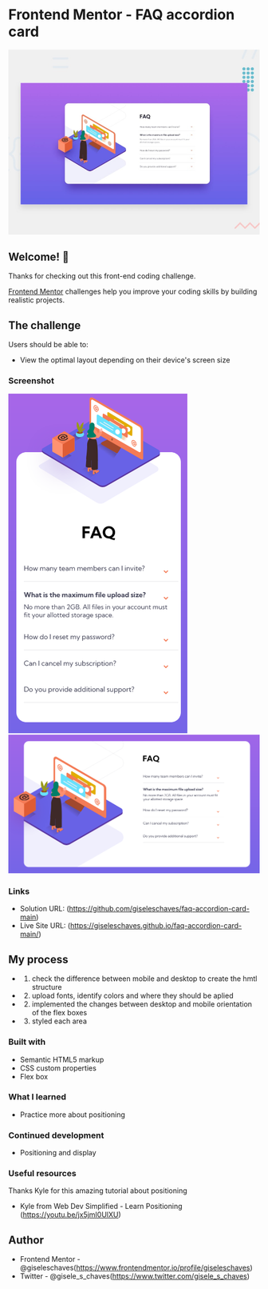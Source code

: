 # Frontend Mentor - FAQ accordion card

![Design preview for the FAQ accordion card coding challenge](./design/desktop-preview.jpg)

## Welcome! 👋

Thanks for checking out this front-end coding challenge.

[Frontend Mentor](https://www.frontendmentor.io) challenges help you improve your coding skills by building realistic projects.

## The challenge

Users should be able to:

- View the optimal layout depending on their device's screen size

### Screenshot

![Screenshot](./design/mobile-solution-screenshot.png)
![Screenshot](./design/desktop-solution-screenshot.png)

### Links

- Solution URL: (https://github.com/giseleschaves/faq-accordion-card-main)
- Live Site URL: (https://giseleschaves.github.io/faq-accordion-card-main/)

## My process

- 1. check the difference between mobile and desktop to create the hmtl structure
- 2. upload fonts, identify colors and where they should be aplied
- 2. implemented the changes between desktop and mobile orientation of the flex boxes
- 3. styled each area

### Built with

- Semantic HTML5 markup
- CSS custom properties
- Flex box

### What I learned

- Practice more about positioning

### Continued development

- Positioning and display

### Useful resources

Thanks Kyle for this amazing tutorial about positioning

- Kyle from Web Dev Simplified - Learn Positioning (https://youtu.be/jx5jmI0UlXU)

## Author

- Frontend Mentor - @giseleschaves(https://www.frontendmentor.io/profile/giseleschaves)
- Twitter - @gisele_s_chaves(https://www.twitter.com/gisele_s_chaves)
